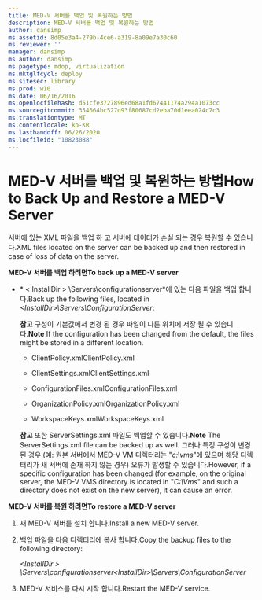```yaml
---
title: MED-V 서버를 백업 및 복원하는 방법
description: MED-V 서버를 백업 및 복원하는 방법
author: dansimp
ms.assetid: 8d05e3a4-279b-4ce6-a319-8a09e7a30c60
ms.reviewer: ''
manager: dansimp
ms.author: dansimp
ms.pagetype: mdop, virtualization
ms.mktglfcycl: deploy
ms.sitesec: library
ms.prod: w10
ms.date: 06/16/2016
ms.openlocfilehash: d51cfe3727896ed68a1fd67441174a294a1073cc
ms.sourcegitcommit: 354664bc527d93f80687cd2eba70d1eea024c7c3
ms.translationtype: MT
ms.contentlocale: ko-KR
ms.lasthandoff: 06/26/2020
ms.locfileid: "10823088"
---
```

# <span data-ttu-id="972d4-103">MED-V 서버를 백업 및 복원하는 방법</span><span class="sxs-lookup"><span data-stu-id="972d4-103">How to Back Up and Restore a MED-V Server</span></span>


<span data-ttu-id="972d4-104">서버에 있는 XML 파일을 백업 하 고 서버에 데이터가 손실 되는 경우 복원할 수 있습니다.</span><span class="sxs-lookup"><span data-stu-id="972d4-104">XML files located on the server can be backed up and then restored in case of loss of data on the server.</span></span>

**<span data-ttu-id="972d4-105">MED-V 서버를 백업 하려면</span><span class="sxs-lookup"><span data-stu-id="972d4-105">To back up a MED-V server</span></span>**

-   <span data-ttu-id="972d4-106">\* &lt; InstallDir &gt; \\Servers\\configurationserver\*에 있는 다음 파일을 백업 합니다.</span><span class="sxs-lookup"><span data-stu-id="972d4-106">Back up the following files, located in *&lt;InstallDir&gt;\\Servers\\ConfigurationServer*:</span></span>

    <span data-ttu-id="972d4-107">**참고**  구성이 기본값에서 변경 된 경우 파일이 다른 위치에 저장 될 수 있습니다.</span><span class="sxs-lookup"><span data-stu-id="972d4-107">**Note** If the configuration has been changed from the default, the files might be stored in a different location.</span></span>

     

    -   <span data-ttu-id="972d4-108">ClientPolicy.xml</span><span class="sxs-lookup"><span data-stu-id="972d4-108">ClientPolicy.xml</span></span>

    -   <span data-ttu-id="972d4-109">ClientSettings.xml</span><span class="sxs-lookup"><span data-stu-id="972d4-109">ClientSettings.xml</span></span>

    -   <span data-ttu-id="972d4-110">ConfigurationFiles.xml</span><span class="sxs-lookup"><span data-stu-id="972d4-110">ConfigurationFiles.xml</span></span>

    -   <span data-ttu-id="972d4-111">OrganizationPolicy.xml</span><span class="sxs-lookup"><span data-stu-id="972d4-111">OrganizationPolicy.xml</span></span>

    -   <span data-ttu-id="972d4-112">WorkspaceKeys.xml</span><span class="sxs-lookup"><span data-stu-id="972d4-112">WorkspaceKeys.xml</span></span>

    <span data-ttu-id="972d4-113">**참고**  또한 ServerSettings.xml 파일도 백업할 수 있습니다.</span><span class="sxs-lookup"><span data-stu-id="972d4-113">**Note** The ServerSettings.xml file can be backed up as well.</span></span> <span data-ttu-id="972d4-114">그러나 특정 구성이 변경 된 경우 (예: 원본 서버에서 MED-V VM 디렉터리는 "*c:\\vms*"에 있으며 해당 디렉터리가 새 서버에 존재 하지 않는 경우) 오류가 발생할 수 있습니다.</span><span class="sxs-lookup"><span data-stu-id="972d4-114">However, if a specific configuration has been changed (for example, on the original server, the MED-V VMS directory is located in "*C:\\Vms*" and such a directory does not exist on the new server), it can cause an error.</span></span>

     

**<span data-ttu-id="972d4-115">MED-V 서버를 복원 하려면</span><span class="sxs-lookup"><span data-stu-id="972d4-115">To restore a MED-V server</span></span>**

1.  <span data-ttu-id="972d4-116">새 MED-V 서버를 설치 합니다.</span><span class="sxs-lookup"><span data-stu-id="972d4-116">Install a new MED-V server.</span></span>

2.  <span data-ttu-id="972d4-117">백업 파일을 다음 디렉터리에 복사 합니다.</span><span class="sxs-lookup"><span data-stu-id="972d4-117">Copy the backup files to the following directory:</span></span>

    *<span data-ttu-id="972d4-118">&lt;InstallDir &gt; \\Servers\\configurationserver</span><span class="sxs-lookup"><span data-stu-id="972d4-118">&lt;InstallDir&gt;\\Servers\\ConfigurationServer</span></span>*

3.  <span data-ttu-id="972d4-119">MED-V 서비스를 다시 시작 합니다.</span><span class="sxs-lookup"><span data-stu-id="972d4-119">Restart the MED-V service.</span></span>

 

 





